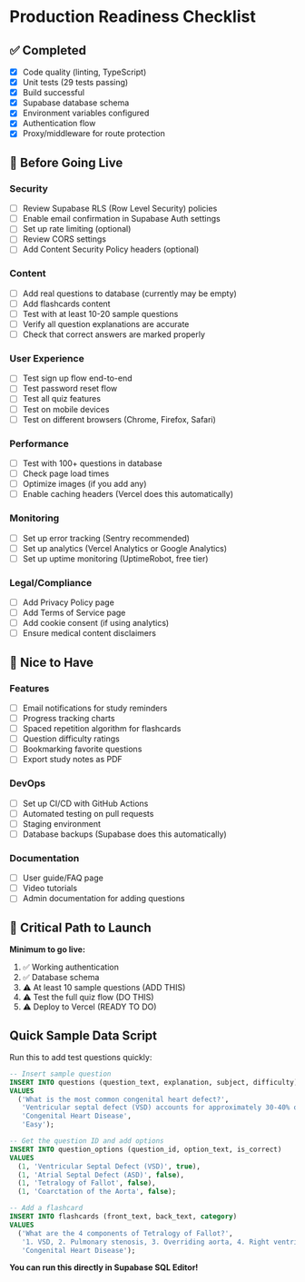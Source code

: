 # Production Readiness Checklist

## ✅ Completed
- [x] Code quality (linting, TypeScript)
- [x] Unit tests (29 tests passing)
- [x] Build successful
- [x] Supabase database schema
- [x] Environment variables configured
- [x] Authentication flow
- [x] Proxy/middleware for route protection

## 🔲 Before Going Live

### Security
- [ ] Review Supabase RLS (Row Level Security) policies
- [ ] Enable email confirmation in Supabase Auth settings
- [ ] Set up rate limiting (optional)
- [ ] Review CORS settings
- [ ] Add Content Security Policy headers (optional)

### Content
- [ ] Add real questions to database (currently may be empty)
- [ ] Add flashcards content
- [ ] Test with at least 10-20 sample questions
- [ ] Verify all question explanations are accurate
- [ ] Check that correct answers are marked properly

### User Experience
- [ ] Test sign up flow end-to-end
- [ ] Test password reset flow
- [ ] Test all quiz features
- [ ] Test on mobile devices
- [ ] Test on different browsers (Chrome, Firefox, Safari)

### Performance
- [ ] Test with 100+ questions in database
- [ ] Check page load times
- [ ] Optimize images (if you add any)
- [ ] Enable caching headers (Vercel does this automatically)

### Monitoring
- [ ] Set up error tracking (Sentry recommended)
- [ ] Set up analytics (Vercel Analytics or Google Analytics)
- [ ] Set up uptime monitoring (UptimeRobot, free tier)

### Legal/Compliance
- [ ] Add Privacy Policy page
- [ ] Add Terms of Service page
- [ ] Add cookie consent (if using analytics)
- [ ] Ensure medical content disclaimers

## 🎯 Nice to Have

### Features
- [ ] Email notifications for study reminders
- [ ] Progress tracking charts
- [ ] Spaced repetition algorithm for flashcards
- [ ] Question difficulty ratings
- [ ] Bookmarking favorite questions
- [ ] Export study notes as PDF

### DevOps
- [ ] Set up CI/CD with GitHub Actions
- [ ] Automated testing on pull requests
- [ ] Staging environment
- [ ] Database backups (Supabase does this automatically)

### Documentation
- [ ] User guide/FAQ page
- [ ] Video tutorials
- [ ] Admin documentation for adding questions

## 🚨 Critical Path to Launch

**Minimum to go live:**
1. ✅ Working authentication
2. ✅ Database schema
3. ⚠️  At least 10 sample questions (ADD THIS)
4. ⚠️  Test the full quiz flow (DO THIS)
5. ⚠️  Deploy to Vercel (READY TO DO)

## Quick Sample Data Script

Run this to add test questions quickly:

```sql
-- Insert sample question
INSERT INTO questions (question_text, explanation, subject, difficulty)
VALUES
  ('What is the most common congenital heart defect?',
   'Ventricular septal defect (VSD) accounts for approximately 30-40% of all congenital heart defects.',
   'Congenital Heart Disease',
   'Easy');

-- Get the question ID and add options
INSERT INTO question_options (question_id, option_text, is_correct)
VALUES
  (1, 'Ventricular Septal Defect (VSD)', true),
  (1, 'Atrial Septal Defect (ASD)', false),
  (1, 'Tetralogy of Fallot', false),
  (1, 'Coarctation of the Aorta', false);

-- Add a flashcard
INSERT INTO flashcards (front_text, back_text, category)
VALUES
  ('What are the 4 components of Tetralogy of Fallot?',
   '1. VSD, 2. Pulmonary stenosis, 3. Overriding aorta, 4. Right ventricular hypertrophy',
   'Congenital Heart Disease');
```

**You can run this directly in Supabase SQL Editor!**
